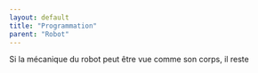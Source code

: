 ```yaml
---
layout: default
title: "Programmation"
parent: "Robot"
---
```


Si la mécanique du robot peut être vue comme son corps, il reste 